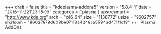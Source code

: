 +++
draft = false
title = "kdeplasma-addons5"
version = "5.8.4-1"
date = "2016-11-22T23:15:09"
categories = ['plasma']
upstreamurl = "http://www.kde.org"
arch = "x86_64"
size = "1138772"
usize = "9602757"
sha1sum = "86027878d603be07113a4248ca5584ad471f1c13"
+++
Plasma AddOns